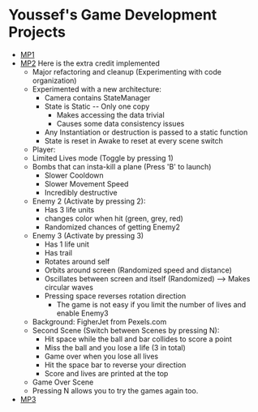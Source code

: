 # Youssef's Game Development Projects

- [MP1](MP1/)
- [MP2](MP2/) Here is the extra credit implemented
  -  Major refactoring and cleanup (Experimenting with code organization)
  -  Experimented with a new architecture:
     -  Camera contains StateManager
     -  State is Static -- Only one copy
        -  Makes accessing the data trivial
        -  Causes some data consistency issues
     -  Any Instantiation or destruction is passed to a static function
     -  State is reset in Awake to reset at every scene switch
  -  Player:
    - Limited Lives mode (Toggle by pressing 1)
    - Bombs that can insta-kill a plane (Press 'B' to launch)
      - Slower Cooldown
      - Slower Movement Speed
      - Incredibly destructive
  - Enemy 2 (Activate by pressing 2):
    - Has 3 life units
    - changes color when hit (green, grey, red)
    - Randomized chances of getting Enemy2
  - Enemy 3 (Activate by pressing 3)
    - Has 1 life unit
    - Has trail
    - Rotates around self
    - Orbits around screen (Randomized speed and distance)
    - Oscillates between screen and itself (Randomized) --> Makes circular waves
    - Pressing space reverses rotation direction
      - The game is not easy if you limit the number of lives and enable Enemy3
  - Background: FigherJet from Pexels.com
  - Second Scene (Switch between Scenes by pressing N):
    - Hit space while the ball and bar collides to score a point
    - Miss the ball and you lose a life (3 in total)
    - Game over when you lose all lives
    - Hit the space bar to reverse your direction
    - Score and lives are printed at the top
  - Game Over Scene
  - Pressing N allows you to try the games again too.
- [MP3](MP3/)

